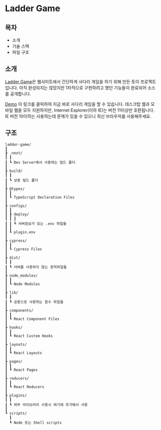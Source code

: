 [demo]: https://ladder.divlook.dev/
[github]: https://github.com/divlook/ladder-game

# Ladder Game

## 목차

- 소개
- 기술 스택
- 파일 구조

## 소개

[Ladder Game][github]은 웹사이트에서 간단하게 사다리 게임을 하기 위해 만든 토이 프로젝트입니다. 아직 완성되지는 않았지만 1차적으로 구현하려고 했던 기능들이 완료되어 소스를 공개합니다.

[Demo][demo] 이 링크를 클릭하여 지금 바로 사다리 게임을 할 수 있습니다. 데스크탑 웹과 모바일 웹을 모두 지원하지만, Internet Explorer(이하 IE)는 버전 11이상만 호환됩니다. IE 버전 10이하는 사용하는데 문제가 있을 수 있으니 최신 브라우저를 사용해주세요.

## 구조

```
ladder-game/
┃
┣ .next/
┃ ┃
┃ ┗ Dev Server에서 사용하는 빌드 폴더
┃
┣ build/
┃ ┃
┃ ┗ 상용 빌드 폴더
┃
┣ @types/
┃ ┃
┃ ┗ TypeScript Declaration Files
┃
┣ configs/
┃ ┃
┃ ┣ deploy/
┃ ┃ ┃
┃ ┃ ┗ 서버정보가 있는 .env 파일들
┃ ┃
┃ ┗ plugin.env
┃
┣ cypress/
┃ ┃
┃ ┗ Cypress Files
┃
┣ dist/
┃ ┃
┃ ┗ 서버를 사용하지 않는 정적파일들
┃
┣ node_modules/
┃ ┃
┃ ┗ Node Modules
┃
┣ lib/
┃ ┃
┃ ┗ 공용으로 사용하는 함수 파일들
┃
┣ components/
┃ ┃
┃ ┗ React Component Files
┃
┣ hooks/
┃ ┃
┃ ┗ React Custom Hooks
┃
┣ layouts/
┃ ┃
┃ ┗ React Layouts
┃
┣ pages/
┃ ┃
┃ ┗ React Pages
┃
┣ reducers/
┃ ┃
┃ ┗ React Reducers
┃
┣ plugins/
┃ ┃
┃ ┗ 외부 라이브러리 사용시 여기에 추가해서 사용
┃
┗ scripts/
  ┃
  ┗ Node 또는 Shell scripts
```
